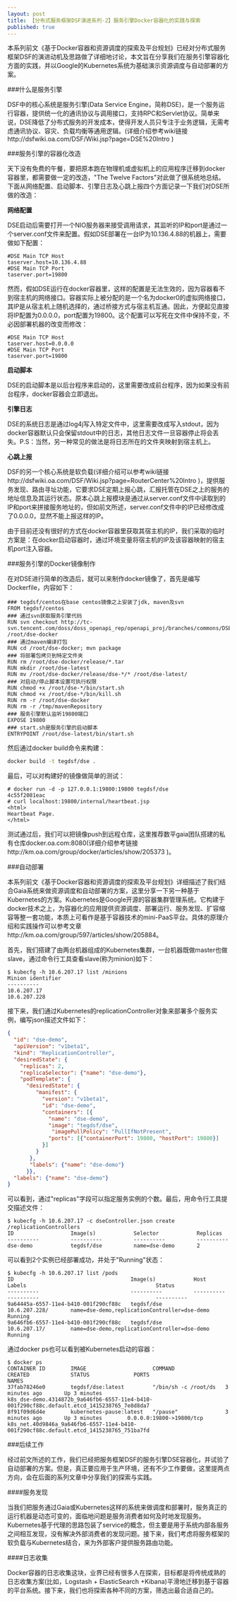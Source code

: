 ```yaml
---
layout: post
title: 【分布式服务框架DSF演进系列-2】服务引擎Docker容器化的实践与探索
published: true
---
```


本系列前文《基于Docker容器和资源调度的探索及平台规划》已经对分布式服务框架DSF的演进动机及思路做了详细地讨论，本文旨在分享我们在服务引擎容器化方面的实践，并以Google的Kubernetes系统为基础演示资源调度与自动部署的方案。

###什么是服务引擎

DSF中的核心系统是服务引擎(Data Service Engine，简称DSE)，是一个服务运行容器，提供统一化的通讯协议与调用接口，支持RPC和Servlet协议。简单来说，DSE降低了分布式服务的开发成本，使得开发人员只专注于业务逻辑，无需考虑通讯协议、容灾、负载均衡等通用逻辑。(详细介绍参考wiki链接http://dsfwiki.oa.com/DSF/Wiki.jsp?page=DSE%20Intro )

###服务引擎的容器化改造

天下没有免费的午餐，要把原本跑在物理机或虚拟机上的应用程序迁移到docker容器里，都需要做一定的改造，"The Twelve Factors"对此做了很系统地总结。下面从网络配置、启动脚本、引擎日志及心跳上报四个方面记录一下我们对DSE所做的改造：

**网络配置**

DSE启动后需要打开一个NIO服务器来接受调用请求，其监听的IP和port是通过一个server.conf文件来配置。假如DSE部署在一台IP为10.136.4.88的机器上，需要做如下配置：

```
#DSE Main TCP Host
taserver.host=10.136.4.88
#DSE Main TCP Port
taserver.port=19800
```

然而，假如DSE运行在docker容器里，这样的配置是无法生效的，因为容器看不到宿主机的网络接口。容器实际上被分配的是一个名为docker0的虚拟网络接口，其IP是从宿主机上随机选择的，通过桥接方式与宿主机互通。因此，方便起见直接将IP配置为0.0.0.0，port配置为19800。这个配置可以写死在文件中保持不变，不必因部署机器的改变而修改：

```
#DSE Main TCP Host
taserver.host=0.0.0.0
#DSE Main TCP Port
taserver.port=19800
```

**启动脚本**

DSE的启动脚本是以后台程序来启动的，这里需要改成前台程序，因为如果没有前台程序，docker容器会立即退出。

**引擎日志**

DSE的系统日志是通过log4j写入特定文件中，这里需要改成写入stdout，因为docker容器默认只会保留stdout中的日志，其他日志文件一旦容器停止将会丢失。P.S：当然，另一种常见的做法是将日志所在的文件夹映射到宿主机上。

**心跳上报**

DSF的另一个核心系统是软负载(详细介绍可以参考wiki链接http://dsfwiki.oa.com/DSF/Wiki.jsp?page=RouterCenter%20Intro )，提供服务发现、路由寻址功能，它要求DSE定期上报心跳，汇报托管在DSE之上的服务的地址信息及其运行状态。原本心跳上报模块是通过从server.conf文件中读取到的IP和port来拼接服务地址的，但如前文所述，server.conf文件中的IP已经修改成了0.0.0.0，显然不能上报这样的IP。

由于目前还没有很好的方式在docker容器里获取其宿主机的IP，我们采取的临时方案是：在docker启动容器时，通过环境变量将宿主机的IP及该容器映射的宿主机port注入容器。

###服务引擎的Docker镜像制作

在对DSE进行简单的改造后，就可以来制作docker镜像了，首先是编写Dockerfile，内容如下：

```text
### tegdsf/centos在base centos镜像之上安装了jdk, maven及svn
FROM tegdsf/centos
### 通过svn获取服务引擎代码
RUN svn checkout http://tc-svn.tencent.com/doss/doss_openapi_rep/openapi_proj/branches/commons/DSE/docker_1.0 /root/dse-docker
### 通过maven编译打包
RUN cd /root/dse-docker; mvn package
### 将部署包拷贝到特定文件夹
RUN rm /root/dse-docker/release/*.tar
RUN mkdir /root/dse-latest
RUN mv /root/dse-docker/release/dse-*/* /root/dse-latest/
### 对启动/停止脚本设置可执行权限
RUN chmod +x /root/dse-*/bin/start.sh
RUN chmod +x /root/dse-*/bin/kill.sh
RUN rm -r /root/dse-docker
RUN rm -r /tmp/mavenRepository
### 服务引擎默认监听19800端口
EXPOSE 19800
### start.sh是服务引擎的启动脚本
ENTRYPOINT /root/dse-latest/bin/start.sh
```

然后通过docker build命令来构建：
```bash
docker build -t tegdsf/dse .
```

最后，可以对构建好的镜像做简单的测试：
```
# docker run -d -p 127.0.0.1:19800:19800 tegdsf/dse
4c55f2081eac
# curl localhost:19800/internal/heartbeat.jsp
<html>
Heartbeat Page.
</html>
```

测试通过后，我们可以把镜像push到远程仓库，这里推荐数平gaia团队搭建的私有仓库docker.oa.com:8080(详细介绍参考链接http://km.oa.com/group/docker/articles/show/205373 )。

###自动部署

本系列前文《基于Docker容器和资源调度的探索及平台规划》详细描述了我们结合Gaia系统来做资源调度和自动部署的方案，这里分享一下另一种基于Kubernetes的方案。Kubernetes是Google开源的容器集群管理系统。它构建于docker技术之上，为容器化的应用提供资源调度、部署运行、服务发现、扩容缩容等整一套功能，本质上可看作是基于容器技术的mini-PaaS平台。具体的原理介绍和实践操作可以参考文章http://km.oa.com/group/597/articles/show/205884。

首先，我们搭建了由两台机器组成的Kubernetes集群，一台机器既做master也做slave，通过命令行工具查看slave(称为minion)如下：

```
$ kubecfg -h 10.6.207.17 list /minions
Minion identifier
----------
10.6.207.17
10.6.207.228
```

接下来，我们通过Kubernetes的replicationController对象来部署多个服务实例，编写json描述文件如下：

```json
{
  "id": "dse-demo",
  "apiVersion": "v1beta1",
  "kind": "ReplicationController",
  "desiredState": {
    "replicas": 2,
    "replicaSelector": {"name": "dse-demo"},
    "podTemplate": {
      "desiredState": {
         "manifest": {
           "version": "v1beta1",
           "id": "dse-demo",
           "containers": [{
             "name": "dse-demo",
             "image": "tegdsf/dse",
              "imagePullPolicy": "PullIfNotPresent",
             "ports": [{"containerPort": 19800, "hostPort": 19800}]
           }]
         }
       },
       "labels": {"name": "dse-demo"}
      }},
  "labels": {"name": "dse-demo"}
}
```

可以看到，通过"replicas"字段可以指定服务实例的个数。最后，用命令行工具提交描述文件：

```
$ kubecfg -h 10.6.207.17 -c dseController.json create /replicationControllers
ID                  Image(s)            Selector            Replicas
----------          ----------          ----------          ----------
dse-demo            tegdsf/dse          name=dse-demo       2
```

可以看到2个实例已经部署成功，并处于"Running"状态：

```
$ kubecfg -h 10.6.207.17 list /pods
ID                                     Image(s)            Host                Labels                                         Status
----------                             ----------          ----------          ----------                                     ----------
9a64445a-6557-11e4-b410-001f290cf88c   tegdsf/dse          10.6.207.228/       name=dse-demo,replicationController=dse-demo   Running
9a646fb6-6557-11e4-b410-001f290cf88c   tegdsf/dse          10.6.207.17/        name=dse-demo,replicationController=dse-demo   Running
```

通过docker ps也可以看到被Kubernetes启动的容器：
```
$ docker ps
CONTAINER ID        IMAGE                     COMMAND                CREATED             STATUS              PORTS                      NAMES
37fab78246e0        tegdsf/dse:latest         "/bin/sh -c /root/ds   3 minutes ago       Up 3 minutes                                   k8s_dse-demo.4314872b_9a646fb6-6557-11e4-b410-001f290cf88c.default.etcd_1415238765_7e8d8da7   
8f91f09d6d4e        kubernetes-pause:latest   "/pause"               3 minutes ago       Up 3 minutes        0.0.0.0:19800->19800/tcp   k8s_net.40d9846a_9a646fb6-6557-11e4-b410-001f290cf88c.default.etcd_1415238765_751ba7fd       
```

###后续工作

经过前文所述的工作，我们已经把服务框架DSF的服务引擎DSE容器化，并试验了自动部署的方案。但是，真正要应用于生产环境，还有不少工作要做，这里提两点方向，会在后面的系列文章中分享我们的探索与实践。

####服务发现

当我们把服务通过Gaia或Kubernetes这样的系统来做调度和部署时，服务真正的运行机器是动态可变的，面临地问题是服务消费者如何及时地发现服务。Kubernetes基于代理的思路包装了service的概念，但主要是用于系统内部各服务之间相互发现，没有解决外部消费者的发现问题。接下来，我们考虑将服务框架的软负载与Kubernetes结合，来为外部客户提供服务路由功能。

####日志收集

Docker容器的日志收集这块，业界已经有很多人在探索，目标都是将传统成熟的日志收集方案(比如，Logstash + ElasticSearch +Kibana)平滑地迁移到基于容器的平台系统。接下来，我们也将探索各种不同的方案，筛选出最合适自己的。
